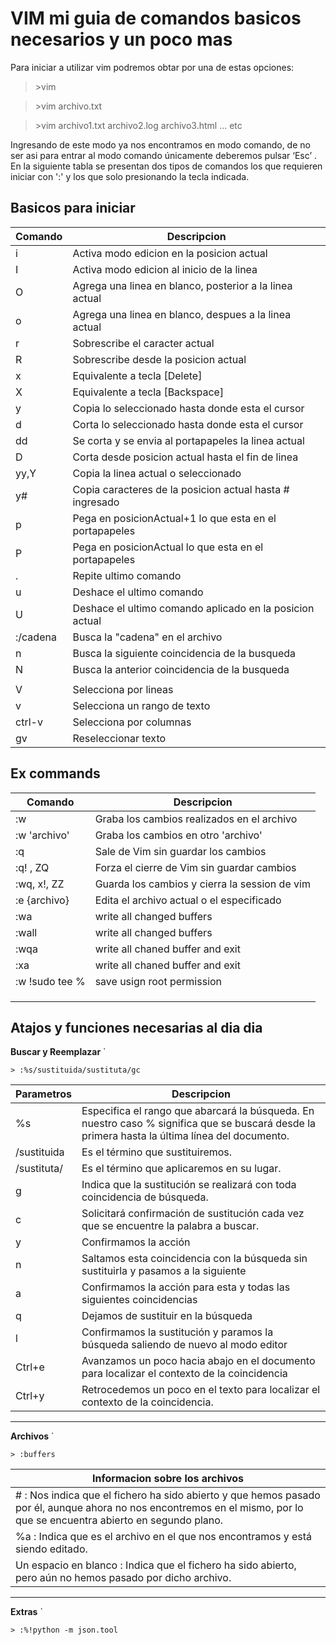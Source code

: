 # VIM mi guia de comandos basicos necesarios y un poco mas

Para iniciar a utilizar vim podremos obtar por una de estas opciones:
	
>\>vim

>\>vim archivo.txt

>\>vim archivo1.txt archivo2.log archivo3.html ... etc 
	

Ingresando de este modo ya nos encontramos en modo comando, de no ser asi para entrar al modo comando únicamente deberemos pulsar ‘Esc’ .
En la siguiente tabla se presentan dos tipos de comandos los que requieren iniciar con ':' y los que solo presionando la tecla indicada.


## Basicos para iniciar

| Comando      | Descripcion                                              |
| ------------ | -------------------------------------------------------- |
| i            | Activa modo edicion en la posicion actual                |
| I            | Activa modo edicion al inicio de la linea                |
| O            | Agrega una linea en blanco, posterior a la linea actual  |
| o            | Agrega una linea en blanco, despues a la linea actual    |
| r            | Sobrescribe el caracter actual                           |
| R            | Sobrescribe desde la posicion actual                     |
| x            | Equivalente a tecla [Delete]                             |
| X            | Equivalente a tecla [Backspace]                          |
| y            | Copia lo seleccionado hasta donde esta el cursor         |
| d            | Corta lo seleccionado hasta donde esta el cursor         |
| dd           | Se corta y se envia al portapapeles la linea actual      |
| D            | Corta desde posicion actual hasta el fin de linea        |
| yy,Y         | Copia la linea actual o seleccionado                     |
| y#           | Copia caracteres de la posicion actual hasta # ingresado |
| p            | Pega en posicionActual+1 lo que esta en el portapapeles  |
| P            | Pega en posicionActual lo que esta en el portapapeles    |
| .            | Repite ultimo comando                                    |
| u            | Deshace el ultimo comando                                |
| U            | Deshace el ultimo comando aplicado en la posicion actual |
| :/cadena     | Busca la "cadena" en el archivo                          |
| n            | Busca la siguiente coincidencia de la busqueda           |
| N            | Busca la anterior coincidencia de la busqueda            |
|              |                                                          |
| V            | Selecciona por lineas                                    |
| v            | Selecciona un rango de texto                             |
| ctrl-v       | Selecciona por columnas                                  |
| gv           | Reseleccionar texto                                      |



## Ex commands

| Comando        | Descripcion                                              |
| -------------- | -------------------------------------------------------- |
| :w             | Graba los cambios realizados en el archivo               |
| :w 'archivo'   | Graba los cambios en otro 'archivo'                      |
| :q             | Sale de Vim sin guardar los cambios                      |
| :q! , ZQ       | Forza el cierre de Vim sin guardar cambios               |
| :wq, x!, ZZ    | Guarda los cambios y cierra la session de vim            |
| :e {archivo}   | Edita el archivo actual o el especificado                |
| :wa 		     | write all changed buffers  |
| :wall          | write all changed buffers  |
| :wqa           | write all chaned buffer and exit |
| :xa            | write all chaned buffer and exit |
| :w !sudo tee % | save usign root permission |
|  |  |
|  |  |
|  |  |




## Atajos y funciones necesarias al dia dia


**Buscar y Reemplazar**
`

	> :%s/sustituida/sustituta/gc


| Parametros  | Descripcion                                                                                                                                    |
| ----------- | ---------------------------------------------------------------------------------------------------------------------------------------------- |
| %s          | Especifica el rango que abarcará la búsqueda. En nuestro caso % significa que se buscará desde la primera hasta la última línea del documento. |
| /sustituida | Es el término que sustituiremos.                                                                                                               |
| /sustituta/ | Es el término que aplicaremos en su lugar.                                                                                                     |
| g           | Indica que la sustitución se realizará con toda coincidencia de búsqueda.                                                                      |
| c           | Solicitará confirmación de sustitución cada vez que se encuentre la palabra a buscar.                                                          |
| y           | Confirmamos la acción                                                                                                                          |
| n           | Saltamos esta coincidencia con la búsqueda sin sustituirla y pasamos a la siguiente                                                            |
| a           | Confirmamos la acción para esta y todas las siguientes coincidencias                                                                           |
| q           | Dejamos de sustituir en la búsqueda                                                                                                            |
| l           | Confirmamos la sustitución y paramos la búsqueda saliendo de nuevo al modo editor                                                              |
| Ctrl+e      | Avanzamos un poco hacia abajo en el documento para localizar el contexto de la coincidencia                                                    |
| Ctrl+y      | Retrocedemos un poco en el texto para localizar el contexto de la coincidencia.                                                                |

---

**Archivos**
`

	> :buffers


| Informacion sobre los archivos                                                                                                                                          |
| ----------------------------------------------------------------------------------------------------------------------------------------------------------------------- |
| # : Nos indica que el fichero ha sido abierto y que hemos pasado por él, aunque ahora no nos encontremos en el mismo, por lo que se encuentra abierto en segundo plano. |
| %a : Indica que es el archivo en el que nos encontramos y está siendo editado.                                                                                          |
| Un espacio en blanco : Indica que el fichero ha sido abierto, pero aún no hemos pasado por dicho archivo.                                                               |

---

**Extras**
`

	> :%!python -m json.tool

